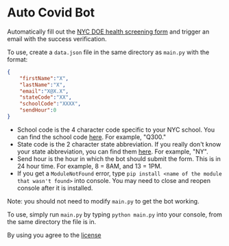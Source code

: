 # Auto Covid Bot

Automatically fill out the [NYC DOE health screening form](https://healthscreening.schools.nyc/) and trigger an email with the success verification.

To use, create a `data.json` file in the same directory as `main.py` with the format:
```json
{
    "firstName":"X",
    "lastName":"X",
    "email":"X@X.X",
    "stateCode":"XX",
    "schoolCode":"XXXX",
    "sendHour":0
}
```

* School code is the 4 character code specific to your NYC school. You can find the school code [here](https://schoolsearch.schools.nyc/). For example, "Q300."
* State code is the 2 character state abbreviation. If you really don't know your state abbreviation, you can find them [here](https://www.ssa.gov/international/coc-docs/states.html). For example, "NY".
* Send hour is the hour in which the bot should submit the form. This is in 24 hour time. For example, 8 = 8AM, and 13 = 1PM.
* If you get a `ModuleNotFound` error, type `pip install <name of the module that wasn't found>` into console. You may need to close and reopen console after it is installed.

Note: you should not need to modify `main.py` to get the bot working.

To use, simply run `main.py` by typing `python main.py` into your console, from the same directory the file is in.

By using you agree to the [license](https://github.com/bread/autoCovid/blob/main/LICENSE)
